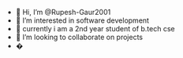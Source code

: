 - 👋 Hi, I’m @Rupesh-Gaur2001
- 👀 I’m interested in software development
- 🌱 currently i am a 2nd year student of b.tech cse
- 💞️ I’m looking to collaborate on projects 
- �

<!---
Rupesh-Gaur2001/Rupesh-Gaur2001 is a ✨ special ✨ repository because its `README.md` (this file) appears on your GitHub profile.
You can click the Preview link to take a look at your changes.
--->

